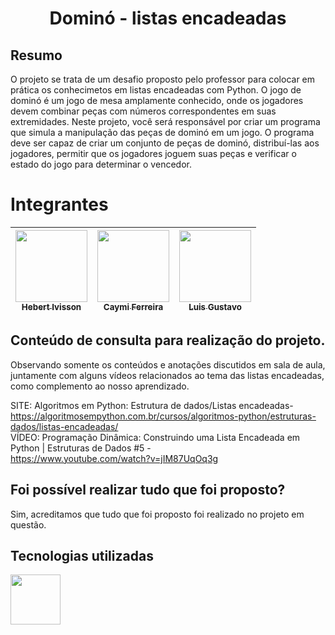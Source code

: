 # <p align="center" > Dominó - listas encadeadas </p>

## Resumo 
O projeto se trata de um desafio proposto pelo professor para colocar em prática os conhecimetos em listas encadeadas com Python.
O jogo de dominó é um jogo de mesa amplamente conhecido, onde os jogadores devem combinar peças com números
correspondentes em suas extremidades. Neste projeto, você será responsável por criar um programa que simula a
manipulação das peças de dominó em um jogo. O programa deve ser capaz de criar um conjunto de peças de dominó,
distribuí-las aos jogadores, permitir que os jogadores joguem suas peças e verificar o estado do jogo para determinar o
vencedor.

# Integrantes

 |  [<img src="https://avatars.githubusercontent.com/hivisson1002?v=4" width=115><br><sub>Hebert Ivisson</sub>](https://github.com/hivisson1002) |  [<img src="https://avatars.githubusercontent.com/caymiferreira?v=4" width=115><br><sub>Caymi Ferreira</sub>](https://github.com/caymiferreira) | [<img src="https://avatars.githubusercontent.com/gustavoataidez?v=4" width=115><br><sub>Luis Gustavo</sub>](https://github.com/gustavoataidez) |
| :---: | :---: | :---: |

## Conteúdo de consulta para realização do projeto.
Observando somente os conteúdos e anotações discutidos em sala de aula, juntamente com alguns vídeos relacionados ao tema das listas encadeadas, como complemento ao nosso aprendizado.

SITE: Algoritmos em Python: Estrutura de dados/Listas encadeadas- <br> https://algoritmosempython.com.br/cursos/algoritmos-python/estruturas-dados/listas-encadeadas/<br>
VÍDEO: Programação Dinâmica: Construindo uma Lista Encadeada em Python | Estruturas de Dados #5 - <br>https://www.youtube.com/watch?v=jIM87UqOq3g<br>


## Foi possível realizar tudo que foi proposto?
Sim, acreditamos que tudo que foi proposto foi realizado no projeto em questão.

## Tecnologias utilizadas
<img height="80" width="auto" src="https://upload.wikimedia.org/wikipedia/commons/thumb/c/c3/Python-logo-notext.svg/1200px-Python-logo-notext.svg.png">
